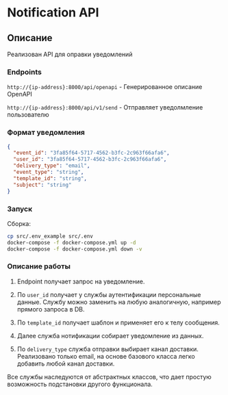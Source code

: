 # Notification API

## Описание

Реализован API для оправки уведомлений

### Endpoints

`http://{ip-address}:8000/api/openapi` - Генерированное описание OpenAPI

`http://{ip-address}:8000/api/v1/send` - Отправляет уведолмление пользователю


### Формат уведомления

```json
{
  "event_id": "3fa85f64-5717-4562-b3fc-2c963f66afa6",
  "user_id": "3fa85f64-5717-4562-b3fc-2c963f66afa6",
  "delivery_type": "email",
  "event_type": "string",
  "template_id": "string",
  "subject": "string"
}
```

### Запуск

Сборка:

```bash
cp src/.env_example src/.env
docker-compose -f docker-compose.yml up -d
docker-compose -f docker-compose.yml down -v
```

### Описание работы

1. Endpoint получает запрос на уведомление.

2. По `user_id` получает у службы аутентификации персональные данные. Службу можно заменить на любую аналогичную, например прямого запроса в DB.

3. По `template_id` получает шаблон и применяет его к телу сообщения. 

4. Далее служба нотификации собирает уведомление из данных.

5. По `delivery_type` служба отправки выбирает канал доставки. Реализовано только email, на основе базового класса легко добавить любой канал доставки.

Все службы наследуются от абстрактных классов, что дает простую возможность подстановки другого функционала.

